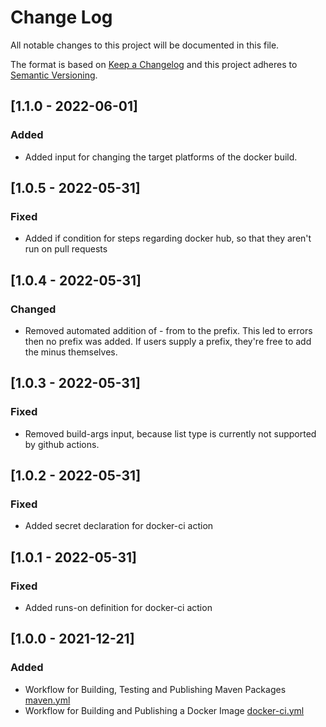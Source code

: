 # Change Log
All notable changes to this project will be documented in this file.

The format is based on [Keep a Changelog](http://keepachangelog.com/)
and this project adheres to [Semantic Versioning](http://semver.org/).

## [1.1.0 - 2022-06-01]
### Added
- Added input for changing the target platforms of the docker build.

## [1.0.5 - 2022-05-31]
### Fixed
- Added if condition for steps regarding docker hub, so that they aren't run on pull requests

## [1.0.4 - 2022-05-31]
### Changed
- Removed automated addition of - from to the prefix. This led to errors then no prefix was added. If users supply a prefix, they're free to add the minus themselves.

## [1.0.3 - 2022-05-31]
### Fixed
- Removed build-args input, because list type is currently not supported by github actions.

## [1.0.2 - 2022-05-31]
### Fixed
- Added secret declaration for docker-ci action

## [1.0.1 - 2022-05-31]
### Fixed
- Added runs-on definition for docker-ci action

## [1.0.0 - 2021-12-21]
### Added
- Workflow for Building, Testing and Publishing Maven Packages [maven.yml](./github/workflows/maven.yml)
- Workflow for Building and Publishing a Docker Image [docker-ci.yml](./github/workflows/docker-ci.yml)
